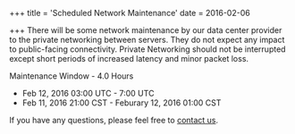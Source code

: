 +++
title = 'Scheduled Network Maintenance'
date = 2016-02-06

+++
There will be some network maintenance by our data center provider to the private networking between servers. They do not expect any impact to public-facing connectivity. Private Networking should not be interrupted except short periods of increased latency and minor packet loss.

Maintenance Window - 4.0 Hours

 * Feb 12, 2016 03:00 UTC - 7:00 UTC
 * Feb 11, 2016 21:00 CST - Feburary 12, 2016 01:00 CST

If you have any questions, please feel free to [contact us](https://madscitech.com/about/contact/).